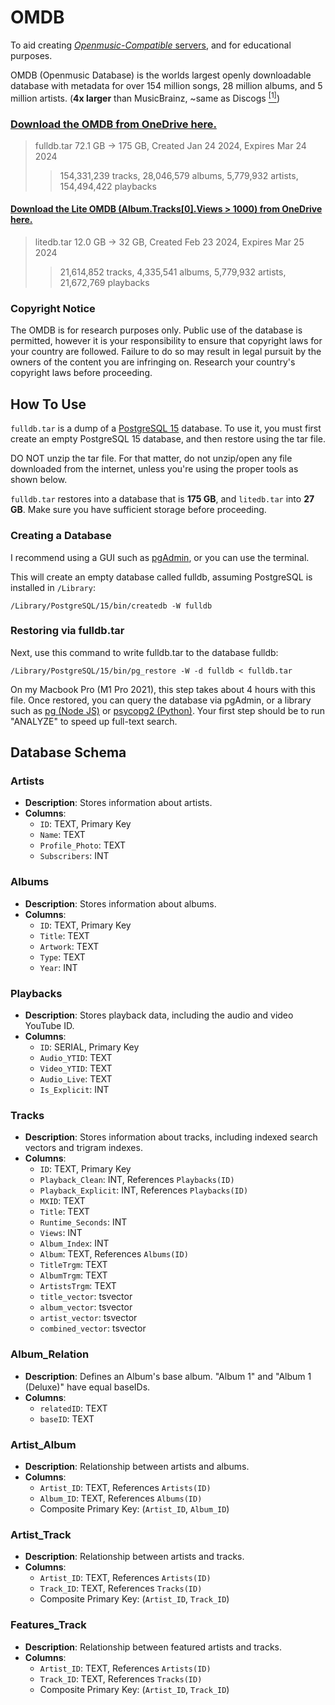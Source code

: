# OMDB
To aid creating [*Openmusic-Compatible* servers](https://github.com/OatsCG/Openmusic-Server-Specs), and for educational purposes.

OMDB (Openmusic Database) is the worlds largest openly downloadable database with metadata for over 154 million songs, 28 million albums, and 5 million artists. (**4x larger** than MusicBrainz, ~same as Discogs [<sup>[1]</sup>](https://en.wikipedia.org/wiki/List_of_online_music_databases))

### [Download the OMDB from OneDrive here.](https://utoronto-my.sharepoint.com/:u:/g/personal/charlie_giannis_mail_utoronto_ca/Ecw5drWAQYlCuJoYwM-XULsBlYy7vxXzi9-uLMXylkPIuw?e=XWcKnn)
> fulldb.tar 72.1 GB -> 175 GB, Created Jan 24 2024, Expires Mar 24 2024
>> 154,331,239 tracks, 28,046,579 albums, 5,779,932 artists, 154,494,422 playbacks
#### [Download the Lite OMDB (Album.Tracks[0].Views > 1000) from OneDrive here.](https://utoronto-my.sharepoint.com/:u:/g/personal/charlie_giannis_mail_utoronto_ca/ETUyM6_IZ-xIhXwLtL1o0f0BAsLEQzrIP3nAtpzQ_xO0bg?e=zrVfWM)
> litedb.tar 12.0 GB -> 32 GB, Created Feb 23 2024, Expires Mar 25 2024
>> 21,614,852 tracks, 4,335,541 albums, 5,779,932 artists, 21,672,769 playbacks

### Copyright Notice
The OMDB is for research purposes only. Public use of the database is permitted, however it is your responsibility to ensure that copyright laws for your country are followed. Failure to do so may result in legal pursuit by the owners of the content you are infringing on. Research your country's copyright laws before proceeding.


## How To Use
`fulldb.tar` is a dump of a [PostgreSQL 15](https://www.postgresql.org/download/) database. To use it, you must first create an empty PostgreSQL 15 database, and then restore using the tar file.

DO NOT unzip the tar file. For that matter, do not unzip/open any file downloaded from the internet, unless you're using the proper tools as shown below.

`fulldb.tar` restores into a database that is **175 GB**, and `litedb.tar` into **27 GB**. Make sure you have sufficient storage before proceeding.

### Creating a Database
I recommend using a GUI such as [pgAdmin](https://www.pgadmin.org/), or you can use the terminal.

This will create an empty database called fulldb, assuming PostgreSQL is installed in `/Library`:
```
/Library/PostgreSQL/15/bin/createdb -W fulldb
```

### Restoring via fulldb.tar
Next, use this command to write fulldb.tar to the database fulldb:
```
/Library/PostgreSQL/15/bin/pg_restore -W -d fulldb < fulldb.tar
```
On my Macbook Pro (M1 Pro 2021), this step takes about 4 hours with this file. Once restored, you can query the database via pgAdmin, or a library such as [pg (Node JS)](https://www.npmjs.com/package/pg) or [psycopg2 (Python)](https://pypi.org/project/psycopg2/). Your first step should be to run "ANALYZE" to speed up full-text search.


## Database Schema

### Artists
- **Description**: Stores information about artists.
- **Columns**:
  - `ID`: TEXT, Primary Key
  - `Name`: TEXT
  - `Profile_Photo`: TEXT
  - `Subscribers`: INT

### Albums
- **Description**: Stores information about albums.
- **Columns**:
  - `ID`: TEXT, Primary Key
  - `Title`: TEXT
  - `Artwork`: TEXT
  - `Type`: TEXT
  - `Year`: INT

### Playbacks
- **Description**: Stores playback data, including the audio and video YouTube ID.
- **Columns**:
  - `ID`: SERIAL, Primary Key
  - `Audio_YTID`: TEXT
  - `Video_YTID`: TEXT
  - `Audio_Live`: TEXT
  - `Is_Explicit`: INT

### Tracks
- **Description**: Stores information about tracks, including indexed search vectors and trigram indexes.
- **Columns**:
  - `ID`: TEXT, Primary Key
  - `Playback_Clean`: INT, References `Playbacks(ID)`
  - `Playback_Explicit`: INT, References `Playbacks(ID)`
  - `MXID`: TEXT
  - `Title`: TEXT
  - `Runtime_Seconds`: INT
  - `Views`: INT
  - `Album_Index`: INT
  - `Album`: TEXT, References `Albums(ID)`
  - `TitleTrgm`: TEXT
  - `AlbumTrgm`: TEXT
  - `ArtistsTrgm`: TEXT
  - `title_vector`: tsvector
  - `album_vector`: tsvector
  - `artist_vector`: tsvector
  - `combined_vector`: tsvector

### Album_Relation
- **Description**: Defines an Album's base album. "Album 1" and "Album 1 (Deluxe)" have equal baseIDs.
- **Columns**:
  - `relatedID`: TEXT
  - `baseID`: TEXT

### Artist_Album
- **Description**: Relationship between artists and albums.
- **Columns**:
  - `Artist_ID`: TEXT, References `Artists(ID)`
  - `Album_ID`: TEXT, References `Albums(ID)`
  - Composite Primary Key: (`Artist_ID`, `Album_ID`)

### Artist_Track
- **Description**: Relationship between artists and tracks.
- **Columns**:
  - `Artist_ID`: TEXT, References `Artists(ID)`
  - `Track_ID`: TEXT, References `Tracks(ID)`
  - Composite Primary Key: (`Artist_ID`, `Track_ID`)

### Features_Track
- **Description**: Relationship between featured artists and tracks.
- **Columns**:
  - `Artist_ID`: TEXT, References `Artists(ID)`
  - `Track_ID`: TEXT, References `Tracks(ID)`
  - Composite Primary Key: (`Artist_ID`, `Track_ID`)
